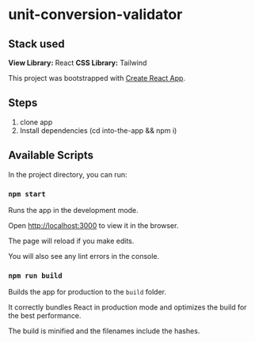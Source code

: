 
# unit-conversion-validator

## Stack used
**View Library:** React
**CSS Library:** Tailwind
  
This project was bootstrapped with [Create React App](https://github.com/facebook/create-react-app).


## Steps
1. clone app
2. Install dependencies (cd into-the-app && npm i) 

## Available Scripts

  

In the project directory, you can run:

  

### `npm start`

  

Runs the app in the development mode.

Open [http://localhost:3000](http://localhost:3000) to view it in the browser.

  

The page will reload if you make edits.

You will also see any lint errors in the console.

  
  

### `npm run build`

  

Builds the app for production to the `build` folder.

It correctly bundles React in production mode and optimizes the build for the best performance.

  

The build is minified and the filenames include the hashes.